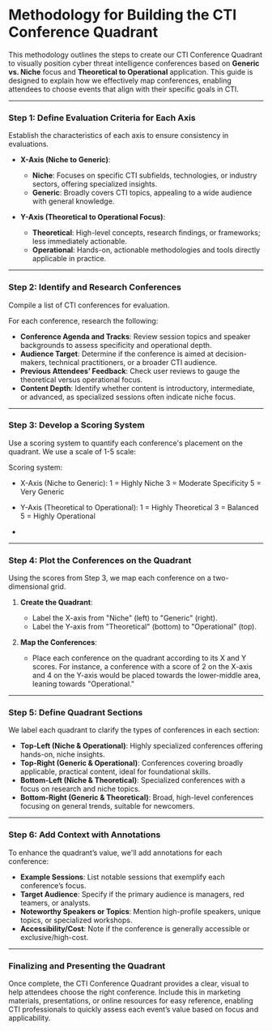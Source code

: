 # Methodology for Building the CTI Conference Quadrant

This methodology outlines the steps to create our CTI Conference Quadrant to visually position cyber threat intelligence conferences based on **Generic vs. Niche** focus and **Theoretical to Operational** application. This guide is designed to explain how we effectively map conferences, enabling attendees to choose events that align with their specific goals in CTI.

---

### Step 1: Define Evaluation Criteria for Each Axis

Establish the characteristics of each axis to ensure consistency in evaluations.

- **X-Axis (Niche to Generic)**:
  - **Niche**: Focuses on specific CTI subfields, technologies, or industry sectors, offering specialized insights.
  - **Generic**: Broadly covers CTI topics, appealing to a wide audience with general knowledge.

- **Y-Axis (Theoretical to Operational Focus)**:
  - **Theoretical**: High-level concepts, research findings, or frameworks; less immediately actionable.
  - **Operational**: Hands-on, actionable methodologies and tools directly applicable in practice.

---

### Step 2: Identify and Research Conferences

Compile a list of CTI conferences for evaluation. 

For each conference, research the following:

- **Conference Agenda and Tracks**: Review session topics and speaker backgrounds to assess specificity and operational depth.
- **Audience Target**: Determine if the conference is aimed at decision-makers, technical practitioners, or a broader CTI audience.
- **Previous Attendees’ Feedback**: Check user reviews to gauge the theoretical versus operational focus.
- **Content Depth**: Identify whether content is introductory, intermediate, or advanced, as specialized sessions often indicate niche focus.

---

### Step 3: Develop a Scoring System

Use a scoring system to quantify each conference's placement on the quadrant. We use a scale of 1-5 scale:

Scoring system: 

* X-Axis (Niche to Generic): 1 = Highly Niche 3 = Moderate Specificity 5 = Very Generic

* Y-Axis (Theoretical to Operational): 1 = Highly Theoretical 3 = Balanced 5 = Highly Operational
* 
---

### Step 4: Plot the Conferences on the Quadrant

Using the scores from Step 3, we map each conference on a two-dimensional grid.

1. **Create the Quadrant**:
   - Label the X-axis from "Niche" (left) to "Generic" (right).
   - Label the Y-axis from "Theoretical" (bottom) to "Operational" (top).

2. **Map the Conferences**:
   - Place each conference on the quadrant according to its X and Y scores. For instance, a conference with a score of 2 on the X-axis and 4 on the Y-axis would be placed towards the lower-middle area, leaning towards "Operational."

---

### Step 5: Define Quadrant Sections

We label each quadrant to clarify the types of conferences in each section:

- **Top-Left (Niche & Operational)**: Highly specialized conferences offering hands-on, niche insights.
- **Top-Right (Generic & Operational)**: Conferences covering broadly applicable, practical content, ideal for foundational skills.
- **Bottom-Left (Niche & Theoretical)**: Specialized conferences with a focus on research and niche topics.
- **Bottom-Right (Generic & Theoretical)**: Broad, high-level conferences focusing on general trends, suitable for newcomers.
  
---

### Step 6: Add Context with Annotations

To enhance the quadrant’s value, we'll add annotations for each conference:

- **Example Sessions**: List notable sessions that exemplify each conference’s focus.
- **Target Audience**: Specify if the primary audience is managers, red teamers, or analysts.
- **Noteworthy Speakers or Topics**: Mention high-profile speakers, unique topics, or specialized workshops.
- **Accessibility/Cost**: Note if the conference is generally accessible or exclusive/high-cost.

---

### Finalizing and Presenting the Quadrant

Once complete, the CTI Conference Quadrant provides a clear, visual to help attendees choose the right conference. Include this in marketing materials, presentations, or online resources for easy reference, enabling CTI professionals to quickly assess each event’s value based on focus and applicability.

